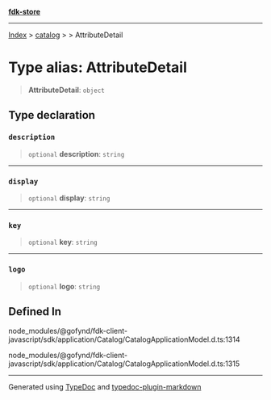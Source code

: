 [**fdk-store**](../../../README.md)
***

[Index](../../../API.md) > [catalog](../../README.md) > [<internal>](../README.md) > AttributeDetail

# Type alias: AttributeDetail

> **AttributeDetail**: `object`

## Type declaration

### `description`

> `optional` **description**: `string`

***

### `display`

> `optional` **display**: `string`

***

### `key`

> `optional` **key**: `string`

***

### `logo`

> `optional` **logo**: `string`

## Defined In

node\_modules/@gofynd/fdk-client-javascript/sdk/application/Catalog/CatalogApplicationModel.d.ts:1314

node\_modules/@gofynd/fdk-client-javascript/sdk/application/Catalog/CatalogApplicationModel.d.ts:1315

***
Generated using [TypeDoc](https://typedoc.org/) and [typedoc-plugin-markdown](https://www.npmjs.com/package/typedoc-plugin-markdown)
